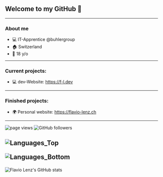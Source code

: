 ## Welcome to my GitHub 👋
---
### About me
  - 💻 IT-Apprentice @buhlergroup
  - 🏠 Switzerland
  - 🎂 18 y/o
---

### Current projects:
  - 💻 dev-Website: https://f-l.dev
---

### Finished projects:
  - 🌍 Personal website: https://flavio-lenz.ch
---

<p align="left">
  <a>
    <img src="https://komarev.com/ghpvc/?username=flavio-lenz" alt="page views" />
  </a>
  <a>
    <img alt="GitHub followers" src="https://img.shields.io/github/followers/flavio-lenz">
  </a>
</p>

![Languages_Top](https://skillicons.dev/icons?i=html,css,js,ts,dotnet,angular,azure,docker,figma,github,idea,windows,linux)<p>
![Languages_Bottom](https://skillicons.dev/icons?i=markdown,notion,npm,nodejs,obsidian,powershell,vscode)<p>
---

![Flavio Lenz's GitHub stats](https://github-readme-stats.vercel.app/api?username=flavio-lenz&theme=blue-green&count_private=true&include_all_commits=true&show_icons=true&hide=prs,issues)
<br>
<!-- ![Top Langs](https://github-readme-stats.vercel.app/api/top-langs/?username=flavio-lenz&theme=blue-green&layout=compact) -->
